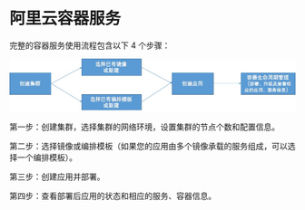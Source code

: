 # 阿里云容器服务

完整的容器服务使用流程包含以下 4 个步骤：

![](../images/a-13.jpg)

第一步：创建集群，选择集群的网络环境，设置集群的节点个数和配置信息。

第二步：选择镜像或编排模板（如果您的应用由多个镜像承载的服务组成，可以选择一个编排模板）。

第三步：创建应用并部署。

第四步：查看部署后应用的状态和相应的服务、容器信息。
